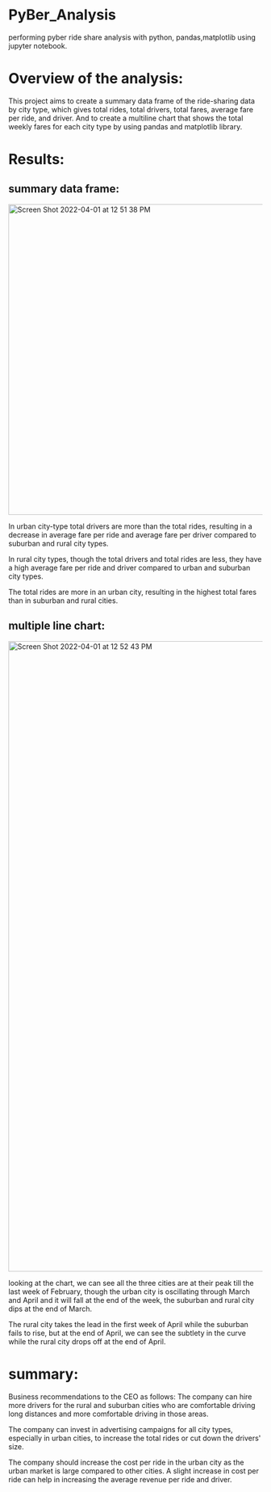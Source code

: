 # PyBer_Analysis
performing pyber ride share analysis with python, pandas,matplotlib using jupyter notebook.

# Overview of the analysis:
This project aims to create a summary data frame of the ride-sharing data by city type, which gives total rides, total drivers, total fares, average fare per ride, and driver. And to create a multiline chart that shows the total weekly fares for each city type by using pandas and matplotlib library.

# Results:
## summary data frame:

<img width="615" alt="Screen Shot 2022-04-01 at 12 51 38 PM" src="https://user-images.githubusercontent.com/100738688/161308152-82ba3f6c-55b9-4a46-91d2-b6a72b2546e3.png">

In urban city-type total drivers are more than the total rides, resulting in a decrease in average fare per ride and average fare per driver compared to suburban and rural city types.

In rural city types, though the total drivers and total rides are less, they have a high average fare per ride and driver compared to urban and suburban city types.

The total rides are more in an urban city, resulting in the highest total fares than in suburban and rural cities.

## multiple line chart:

<img width="1248" alt="Screen Shot 2022-04-01 at 12 52 43 PM" src="https://user-images.githubusercontent.com/100738688/161308252-3663d422-7d59-415c-b23f-f52de121125e.png">


looking at the chart, we can see all the three cities are at their peak till the last week of February, though the urban city is oscillating through March and April and it will fall at the end of the week, the suburban and rural city dips at the end of March.

The rural city takes the lead in the first week of April while the suburban fails to rise, but at the end of April, we can see the subtlety in the curve while the rural city drops off at the end of April.

# summary:

Business recommendations to the CEO as follows:
The company can hire more drivers for the rural and suburban cities who are comfortable driving long distances and more comfortable driving in those areas.

The company can invest in advertising campaigns for all city types, especially in urban cities, to increase the total rides or cut down the drivers' size.

The company should increase the cost per ride in the urban city as the urban market is large compared to other cities. A slight increase in cost per ride can help in increasing the average revenue per ride and driver.
